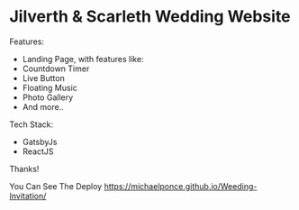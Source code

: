 # Jilverth & Scarleth Wedding Website



Features:
- Landing Page, with features like:
 - Countdown Timer
 - Live Button
 - Floating Music
 - Photo Gallery
 - And more..

Tech Stack:
- GatsbyJs
- ReactJS

Thanks!

You Can See The Deploy 
https://michaelponce.github.io/Weeding-Invitation/
